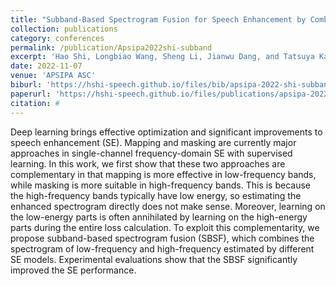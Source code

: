 ```yaml
---
title: "Subband-Based Spectrogram Fusion for Speech Enhancement by Combining Mapping and Masking Approaches"
collection: publications
category: conferences
permalink: /publication/Apsipa2022shi-subband
excerpt: 'Hao Shi, Longbiao Wang, Sheng Li, Jianwu Dang, and Tatsuya Kawahara'
date: 2022-11-07
venue: 'APSIPA ASC'
biburl: 'https://hshi-speech.github.io/files/bib/apsipa-2022-shi-subband.txt'
paperurl: 'https://hshi-speech.github.io/files/publications/apsipa-2022-shi-subband.pdf'
citation: #
---
```


Deep learning brings effective optimization and significant improvements to speech enhancement (SE). Mapping and masking are currently major approaches in single-channel frequency-domain SE with supervised learning. In this work, we first show that these two approaches are complementary in that mapping is more effective in low-frequency bands, while masking is more suitable in high-frequency bands. This is because the high-frequency bands typically have low energy, so estimating the enhanced spectrogram directly does not make sense. Moreover, learning on the low-energy parts is often annihilated by learning on the high-energy parts during the entire loss calculation. To exploit this complementarity, we propose subband-based spectrogram fusion (SBSF), which combines the spectrogram of low-frequency and high-frequency estimated by different SE models. Experimental evaluations show that the SBSF significantly improved the SE performance.
